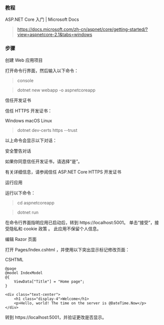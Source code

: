 ### 教程

ASP.NET Core 入门 | Microsoft Docs

> https://docs.microsoft.com/zh-cn/aspnet/core/getting-started/?view=aspnetcore-2.1&tabs=windows

### 步骤

创建 Web 应用项目

打开命令行界面，然后输入以下命令：

> console


> dotnet new webapp -o aspnetcoreapp

信任开发证书

信任 HTTPS 开发证书：

Windows macOS Linux

> dotnet dev-certs https --trust

以上命令会显示以下对话：

安全警告对话

如果你同意信任开发证书，请选择“是”。

有关详细信息，请参阅信任 ASP.NET Core HTTPS 开发证书

运行应用

运行以下命令：

> cd aspnetcoreapp

> dotnet run

在命令行界面指明应用已启动后，转到 https://localhost:5001。 单击“接受”，接受隐私和 cookie 政策 。 此应用不保留个人信息。

编辑 Razor 页面

打开 Pages/Index.cshtml ，并使用以下突出显示标记修改页面：

CSHTML

```
@page
@model IndexModel
@{
    ViewData["Title"] = "Home page";
}

<div class="text-center">
    <h1 class="display-4">Welcome</h1>
    <p>Hello, world! The time on the server is @DateTime.Now</p>
</div>

```

转到 https://localhost:5001，并验证更改是否显示。